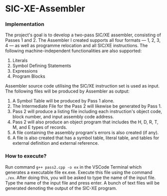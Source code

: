 # SIC-XE-Assembler

### Implementation
The project's goal is to develop a two-pass SIC/XE assembler, consisting of Passes 1 and 2. The Assembler I  created supports all four formats — 1, 2, 3, 4 — as well as programme relocation and all SIC/XE instructions. The following machine-independent functionalities are also supported:
  1. Literals
  2. Symbol Defining Statements
  3. Expressions
  4. Program Blocks

Assembler source code utilising the SIC/XE instruction set is used as input. The following files will be produced by Assembler as output:
  1. A Symbol Table will be produced by Pass 1 alone.
  2. The Intermediate File for the Pass 2 will likewise be generated by Pass 1.
  3. Pass 2 will produce a listing file including each instruction's object code, block number, and input assembly code address.
  4. Pass 2 will also produce an object program that includes the H, D, R, T, M, and E types of records.
  5. A file containing the assembly program's errors is also created (if any).
  6. A file is also created that has a symbol table, literal table, and tables for external definition and external reference.

### How to execute?
Run command `g++ pass2.cpp -o ex` in the VSCode Terminal which generates a executable file ex.exe. Execute this file using the command `./ex`. After doing this, you will be asked to type the name of the input file. Type the name of the input file and press enter. A bunch of text files will be generated denoting the output of the SIC-XE program.
